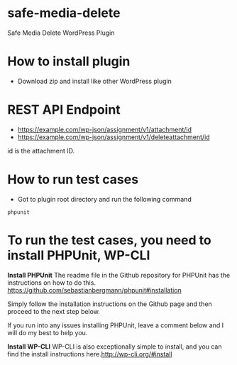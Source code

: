 # safe-media-delete
Safe Media Delete WordPress Plugin

# How to install plugin
- Download zip and install like other WordPress plugin

# REST API Endpoint
- https://example.com/wp-json/assignment/v1/attachment/id
- https://example.com/wp-json/assignment/v1/deleteattachment/id

id is the attachment ID.

# How to run test cases 
- Got to plugin root directory and run the following command

`phpunit`

# To run the test cases, you need to install PHPUnit, WP-CLI

**Install PHPUnit**
The readme file in the Github repository for PHPUnit has the instructions on how to do this.
https://github.com/sebastianbergmann/phpunit#installation

Simply follow the installation instructions on the Github page and then proceed to the next step below.

If you run into any issues installing PHPUnit, leave a comment below and I will do my best to help you.

**Install WP-CLI**
WP-CLI is also exceptionally simple to install, and you can find the install instructions here.http://wp-cli.org/#install
